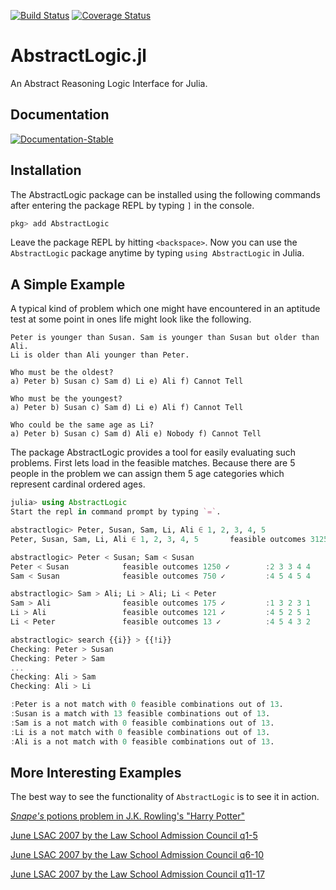 [![Build Status](https://travis-ci.org/EconometricsBySimulation/AbstractLogic.jl.svg?branch=master)](https://travis-ci.org/EconometricsBySimulation/AbstractLogic.jl)
[![Coverage Status](https://coveralls.io/repos/github/EconometricsBySimulation/AbstractLogic.jl/badge.svg?branch=master)](https://coveralls.io/github/EconometricsBySimulation/AbstractLogic.jl?branch=master)

# AbstractLogic.jl
An Abstract Reasoning Logic Interface for Julia.

## Documentation
[![Documentation-Stable](https://img.shields.io/badge/docs-stable-blue.svg)](https://econometricsbysimulation.github.io/AbstractLogic.jl/stable/)

## Installation

The AbstractLogic package can be installed using the following commands after entering the package REPL by typing `]` in the console.
```julia
pkg> add AbstractLogic
```

Leave the package REPL by hitting `<backspace>`. Now you can use the `AbstractLogic` package anytime by typing `using AbstractLogic` in Julia.

## A Simple Example

A typical kind of problem which one might have encountered in an aptitude test
at some point in ones life might look like the following.

```
Peter is younger than Susan. Sam is younger than Susan but older than Ali.
Li is older than Ali younger than Peter.

Who must be the oldest?
a) Peter b) Susan c) Sam d) Li e) Ali f) Cannot Tell

Who must be the youngest?
a) Peter b) Susan c) Sam d) Li e) Ali f) Cannot Tell

Who could be the same age as Li?
a) Peter b) Susan c) Sam d) Ali e) Nobody f) Cannot Tell
```

The package AbstractLogic provides a tool for easily evaluating such problems.
First lets load in the feasible matches. Because there are 5 people in the
problem we can assign them 5 age categories which represent cardinal ordered
ages.

```julia
julia> using AbstractLogic
Start the repl in command prompt by typing `=`.

abstractlogic> Peter, Susan, Sam, Li, Ali ∈ 1, 2, 3, 4, 5
Peter, Susan, Sam, Li, Ali ∈ 1, 2, 3, 4, 5       feasible outcomes 3125 ✓        :4 2 4 3 4

abstractlogic> Peter < Susan; Sam < Susan
Peter < Susan            feasible outcomes 1250 ✓        :2 3 3 4 4
Sam < Susan              feasible outcomes 750 ✓         :4 5 4 5 4

abstractlogic> Sam > Ali; Li > Ali; Li < Peter
Sam > Ali                feasible outcomes 175 ✓         :1 3 2 3 1
Li > Ali                 feasible outcomes 121 ✓         :4 5 2 5 1
Li < Peter               feasible outcomes 13 ✓          :4 5 4 3 2

abstractlogic> search {{i}} > {{!i}}
Checking: Peter > Susan
Checking: Peter > Sam
...
Checking: Ali > Sam
Checking: Ali > Li

:Peter is a not match with 0 feasible combinations out of 13.
:Susan is a match with 13 feasible combinations out of 13.
:Sam is a not match with 0 feasible combinations out of 13.
:Li is a not match with 0 feasible combinations out of 13.
:Ali is a not match with 0 feasible combinations out of 13.
```

## More Interesting Examples

The best way to see the functionality of `AbstractLogic` is to see it in action.

[*Snape's* potions problem in J.K. Rowling's "Harry Potter"](examples/repl/harrypotter.jl)

[June LSAC 2007 by the Law School Admission Council q1-5](examples/repl/LSATlogicalQ1.jl)

[June LSAC 2007 by the Law School Admission Council q6-10](examples/repl/LSATlogicalQ2.jl)

[June LSAC 2007 by the Law School Admission Council q11-17](examples/repl/LSATlogicalQ3.jl)
